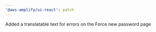 ```yaml
---
'@aws-amplify/ui-react': patch
---
```


Added a translatable text for errors on the Force new password page
